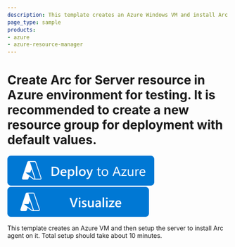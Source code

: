 ```yaml
---
description: This template creates an Azure Windows VM and install Arc agent for testing purposes.
page_type: sample
products:
- azure
- azure-resource-manager
---
```

# Create Arc for Server resource in Azure environment for testing. **It is recommended to create a new resource group for deployment with default values.**

[![Deploy To Azure](https://raw.githubusercontent.com/Azure/azure-quickstart-templates/master/1-CONTRIBUTION-GUIDE/images/deploytoazure.svg?sanitize=true)](https://portal.azure.com/#create/Microsoft.Template/uri/https%3A%2F%2Fraw.githubusercontent.com%2Fnitinbps%2FArcforServerSamples%2Frefs%2Fheads%2Fmain%2FInstallArcForServerWithToken%2Fazuredeployarcvm.json)
[![Visualize](https://raw.githubusercontent.com/Azure/azure-quickstart-templates/master/1-CONTRIBUTION-GUIDE/images/visualizebutton.svg?sanitize=true)](http://armviz.io/#/?load=https%3A%2F%2Fraw.githubusercontent.com%2Fnitinbps%2FArcforServerSamples%2Frefs%2Fheads%2Fmain%2FInstallArcForServerWithToken%2Fazuredeployarcvm.json)

This template creates an Azure VM and then setup the server to install Arc agent on it. Total setup should take about 10 minutes. 
